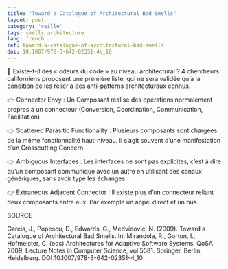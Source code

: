 ```yaml
---
title: "Toward a Catalogue of Architectural Bad Smells"
layout: post
category: 'veille'
tags: smells architecture
lang: french
ref: toward-a-catalogue-of-architectural-bad-smells
doi: 10.1007/978-3-642-02351-4\_10
---
```


🦨 Existe-t-il des « odeurs du code » au niveau architectural ? 4 chercheurs californiens proposent une première liste, qui ne sera validée qu’à la condition de les relier à des anti-patterns architecturaux connus.

👉 Connector Envy : Un Composant réalise des opérations normalement propres à un connecteur (Conversion, Coordination, Communication, Facilitation).

👉 Scattered Parasitic Functionality : Plusieurs composants sont chargées de la même fonctionnalité haut-niveau. Il s’agit souvent d’une manifestation d’un Crosscutting Concern.

👉 Ambiguous Interfaces : Les interfaces ne sont pas explicites, c’est à dire qu’un composant communique avec un autre en utilisant des canaux génériques, sans avoir typé les échanges.

👉 Extraneous Adjacent Connector : Il existe plus d’un connecteur reliant deux composants entre eux. Par exemple un appel direct et un bus.

SOURCE

Garcia, J., Popescu, D., Edwards, G., Medvidovic, N. (2009). Toward a Catalogue of Architectural Bad Smells. In: Mirandola, R., Gorton, I., Hofmeister, C. (eds) Architectures for Adaptive Software Systems. QoSA 2009. Lecture Notes in Computer Science, vol 5581. Springer, Berlin, Heidelberg. DOI:10.1007/978-3-642-02351-4\_10